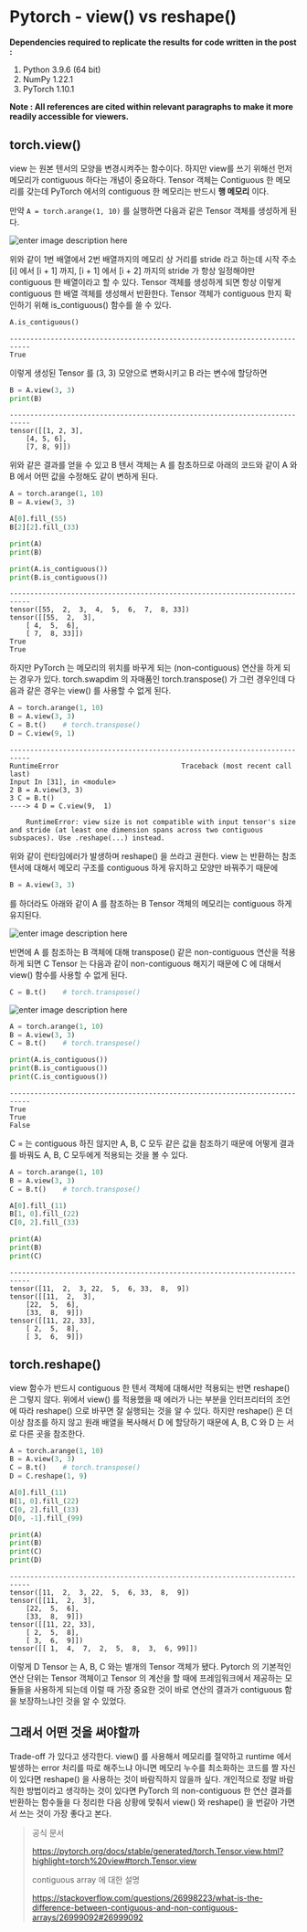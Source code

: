 # Pytorch - view() vs reshape()

**Dependencies required to replicate the results for code written in the post :**

 1. Python 3.9.6 (64 bit)
 2. NumPy 1.22.1
 3. PyTorch 1.10.1

**Note : All references are cited within relevant paragraphs to make it more readily accessible for viewers.**

## torch.view()

view 는 원본 텐서의 모양을 변경시켜주는 함수이다. 하지만 view를 쓰기 위해선 먼저 메모리가 contiguous 하다는 개념이 중요하다. Tensor 객체는 Contiguous 한 메모리를 갖는데 PyTorch 에서의 contiguous 한 메모리는 반드시 **행 메모리** 이다. 

만약 `A = torch.arange(1, 10)` 를 실행하면 다음과 같은 Tensor 객체를 생성하게 된다.

![enter image description here](https://github.com/Kanet1105/WeeklyEssays/blob/main/images/contiguity_01.png)

위와 같이 1번 배열에서 2번 배열까지의 메모리 상 거리를 stride 라고 하는데 시작 주소 [i] 에서 [i + 1] 까지, [i + 1] 에서 [i + 2] 까지의 stride 가 항상 일정해야만 contiguous 한 배열이라고 할 수 있다. Tensor 객체를 생성하게 되면 항상 이렇게 contiguous 한 배열 객체를 생성해서 반환한다. Tensor 객체가 contiguous 한지 확인하기 위해 is_contiguous() 함수를 쓸 수 있다.

```python
A.is_contiguous()
```

```
---------------------------------------------------------------------------
True
```

이렇게 생성된 Tensor 를 (3, 3) 모양으로 변화시키고 B 라는 변수에 할당하면

```python
B = A.view(3, 3)
print(B)
```

```
---------------------------------------------------------------------------
tensor([[1, 2, 3], 
	[4, 5, 6], 
	[7, 8, 9]])
```
           

위와 같은 결과를 얻을 수 있고 B 텐서 객체는 A 를 참초하므로 아래의 코드와 같이 A 와 B 에서 어떤 값을 수정해도 같이 변하게 된다. 

```python
A = torch.arange(1, 10)
B = A.view(3, 3)

A[0].fill_(55)
B[2][2].fill_(33)

print(A)
print(B)

print(A.is_contiguous())
print(B.is_contiguous())
```

```
---------------------------------------------------------------------------
tensor([55,  2,  3,  4,  5,  6,  7,  8, 33])
tensor([[55,  2,  3],
    [ 4,  5,  6],
    [ 7,  8, 33]])
True
True
```
    

하지만 PyTorch 는 메모리의 위치를 바꾸게 되는 (non-contiguous) 연산을 하게 되는 경우가 있다. torch.swapdim 의 자매품인 torch.transpose() 가 그런 경우인데 다음과 같은 경우는 view() 를 사용할 수 없게 된다.

```python
A = torch.arange(1, 10)
B = A.view(3, 3)
C = B.t()    # torch.transpose()
D = C.view(9, 1)
```

```
---------------------------------------------------------------------------    
RuntimeError                              Traceback (most recent call last)
Input In [31], in <module>
2 B = A.view(3, 3)
3 C = B.t()
----> 4 D = C.view(9,  1)
    
    RuntimeError: view size is not compatible with input tensor's size and stride (at least one dimension spans across two contiguous subspaces). Use .reshape(...) instead.
```

위와 같이 런타임에러가 발생하며 reshape() 을 쓰라고 권한다. view 는 반환하는 참조 텐서에 대해서 메모리 구조를 contiguous 하게 유지하고 모양만 바꿔주기 때문에

```python
B = A.view(3, 3)
```

를 하더라도 아래와 같이 A 를 참조하는 B Tensor 객체의 메모리는 contiguous 하게 유지된다.

![enter image description here](https://github.com/Kanet1105/WeeklyEssays/blob/main/images/contiguity_02.png)

반면에 A 를 참조하는 B 객체에 대해 transpose() 같은 non-contiguous 연산을 적용하게 되면 C Tensor 는 다음과 같이 non-contiguous 해지기 때문에 C 에 대해서 view() 함수를 사용할 수 없게 된다.

```python
C = B.t()    # torch.transpose()
```

![enter image description here](https://github.com/Kanet1105/WeeklyEssays/blob/main/images/contiguity_03.png)

```python
A = torch.arange(1, 10)
B = A.view(3, 3)
C = B.t()    # torch.transpose()

print(A.is_contiguous())
print(B.is_contiguous())
print(C.is_contiguous())
```

```
---------------------------------------------------------------------------
True
True
False
```

C = 는 contiguous 하진 않지만 A, B, C 모두 같은 값을 참조하기 때문에 어떻게 결과를 바꿔도 A, B, C 모두에게 적용되는 것을 볼 수 있다.

```python
A = torch.arange(1, 10)
B = A.view(3, 3)
C = B.t()    # torch.transpose()

A[0].fill_(11)
B[1, 0].fill_(22)
C[0, 2].fill_(33)

print(A)
print(B)
print(C)
```

```
---------------------------------------------------------------------------
tensor([11,  2,  3, 22,  5,  6, 33,  8,  9])
tensor([[11,  2,  3],
	[22,  5,  6],
	[33,  8,  9]])
tensor([[11, 22, 33],
	[ 2,  5,  8],
	[ 3,  6,  9]])
```

## torch.reshape()

view 함수가 반드시 contiguous 한 텐서 객체에 대해서만 적용되는 반면 reshape() 은 그렇지 않다. 위에서 view() 를 적용했을 때 에러가 나는 부분을 인터프리터의 조언에 따라 reshape() 으로 바꾸면 잘 실행되는 것을 알 수 있다. 하지만 reshape() 은 더이상 참조를 하지 않고 원래 배열을 복사해서 D 에 할당하기 때문에 A, B, C 와 D 는 서로 다른 곳을 참조한다. 

```python
A = torch.arange(1, 10)
B = A.view(3, 3)
C = B.t()    # torch.transpose()
D = C.reshape(1, 9)

A[0].fill_(11)
B[1, 0].fill_(22)
C[0, 2].fill_(33)
D[0, -1].fill_(99)

print(A)
print(B)
print(C)
print(D)
```

```
---------------------------------------------------------------------------
tensor([11,  2,  3, 22,  5,  6, 33,  8,  9])
tensor([[11,  2,  3],
	[22,  5,  6],
	[33,  8,  9]])
tensor([[11, 22, 33],
	[ 2,  5,  8],
	[ 3,  6,  9]])
tensor([[ 1,  4,  7,  2,  5,  8,  3,  6, 99]])
```

이렇게 D Tensor 는 A, B, C 와는 별개의 Tensor 객체가 됐다. Pytorch 의 기본적인 연산 단위는 Tensor 객체이고 Tensor 의 계산을 할 때에 프레임워크에서 제공하는 모듈들을 사용하게 되는데 이럴 때 가장 중요한 것이 바로 연산의 결과가 contiguous 함을 보장하느냐인 것을 알 수 있었다. 

## 그래서 어떤 것을 써야할까
Trade-off 가 있다고 생각한다. view() 를 사용해서 메모리를 절약하고 runtime 에서 발생하는 error 처리를 따로 해주느냐 아니면 메모리 누수를 최소화하는 코드를 짤 자신이 있다면 reshape() 을 사용하는 것이 바람직하지 않을까 싶다. 개인적으로 정말 바람직한 방법이라고 생각하는 것이 있다면 PyTorch 의 non-contiguous 한 연산 결과를 반환하는 함수들을 다 정리한 다음 상황에 맞춰서 view() 와 reshape() 을 번갈아 가면서 쓰는 것이 가장 좋다고 본다.

> 공식 문서
> 
> https://pytorch.org/docs/stable/generated/torch.Tensor.view.html?highlight=torch%20view#torch.Tensor.view
> 
> contiguous array 에 대한 설명
> 
> https://stackoverflow.com/questions/26998223/what-is-the-difference-between-contiguous-and-non-contiguous-arrays/26999092#26999092
